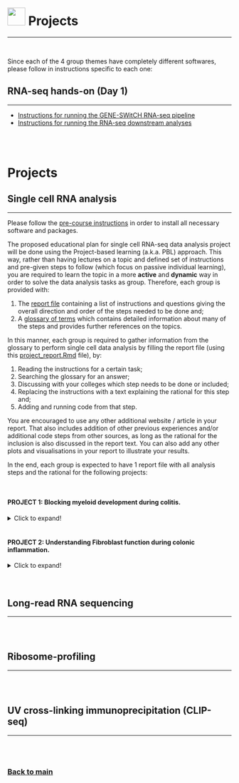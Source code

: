 # <img border="0" src="https://www.svgrepo.com/show/1025/task.svg" width="40" height="40"> Projects

***

<br/>

Since each of the 4 group themes have completely different softwares, please follow in instructions specific to each one:

## RNA-seq hands-on (Day 1)
***

- [Instructions for running the GENE-SWitCH RNA-seq pipeline](http://genoweb.toulouse.inra.fr/~sdjebali/courses/SIB_august2020/instructions/1.pipeline/)
- [Instructions for running the RNA-seq downstream analyses](http://genoweb.toulouse.inra.fr/~sdjebali/courses/SIB_august2020/instructions/2.analyses/)

<br/>

<br/>

# Projects


## Single cell RNA analysis
***

Please follow the [pre-course instructions](precourse.md) in order to install all necessary software and packages.

The proposed educational plan for single cell RNA-seq data analysis project will be done using the Project-based learning (a.k.a. PBL) approach. This way, rather than having lectures on a topic and defined set of instructions and pre-given steps to follow (which focus on passive individual learning), you are required to learn the topic in a more **active** and **dynamic** way in order to solve the data analysis tasks as group. Therefore, each group is provided with:

1. The [report file](single_cell/code/project_report.md) containing a list of instructions and questions giving the overall direction and order of the steps needed to be done and;
2. A [glossary of terms](single_cell/glossary/glossary_of_terms_single_cell.md) which contains detailed information about many of the steps and provides further references on the topics.

In this manner, each group is required to gather information from the glossary to perform single cell data analysis by filling the report file (using this [project_report.Rmd](single_cell/code/project_report.Rmd) file), by:

1. Reading the instructions for a certain task;
2. Searching the glossary for an answer;
3. Discussing with your colleges which step needs to be done or included;
4. Replacing the instructions with a text explaining the rational for this step and;
5. Adding and running code from that step.

You are encouraged to use any other additional website / article in your report. That also includes addition of other previous experiences and/or additional code steps from other sources, as long as the rational for the inclusion is also discussed in the report text. You can also add any other plots and visualisations in your report to illustrate your results.

In the end, each group is expected to have 1 report file with all analysis steps and the rational for the following projects:

<br/>

#### PROJECT 1: Blocking myeloid development during colitis.

<details>
<summary>Click to expand!</summary>

  **(Background)** Ulcerative colitis (UC) is an inflammatory bowel disease (IBD) driven mainly by colonic innate inflammatory cells such as macrophages, monocytes and neutrophils (Czarnewski 2019, Skatteborg 2020). A recent study showed that patients that present higher neutrophilic/monocytic inflammatory signature (known as UC1) become refractory to both anti-TNF and anti-a4b7 integrin therapy (Czarnewski 2019, Skatteborg 2020), which leads to surgical intervention for removal of the colon. Both of these inflammatory cells are short lived and originate from the common myeloid progenitor (CMP) in the bone marrow and requires constant replenishment in order to sustain elevated cell number in the colon. Herein, our main goal is to identify potential gene candidates that can block either one or both pathways of neutrophil and monocyte differentiation in the bone marrow.

  **(Main research question)** Which genes specifically drive the differentiation of 1) common myeloid progenitors, 2) Monocytes and 3) Neutrophils.

  **(Importance)** Identifying such genes will allow us to: 1) perform experiment in Tamoxifen-transgenic mice where those cells can be depleted during the course of colitis. 2) find potential drugs that can inhibit those genes/pathways in order to block myeloid cell differentiation during colitis in mice (with priority to already approved drugs).

</details>

<br/>

#### PROJECT 2: Understanding Fibroblast function during colonic inflammation.

<details>
<summary>Click to expand!</summary>

  TO DO

</details>

<br/>

<br/>

## Long-read RNA sequencing
***

<br/>

<br/>

## Ribosome-profiling
***

<br/>

<br/>

## UV cross-linking immunoprecipitation (CLIP-seq)
***

<br/>

<br/>

### [Back to main](README.md)
